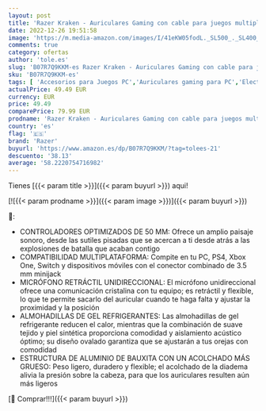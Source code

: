 ```yaml
---
layout: post
title: 'Razer Kraken - Auriculares Gaming con cable para juegos multiplataforma para PC  PS4  Xbox One & Switch  Diafragma 50 mm  Cable de 3.5mm con controles de línea -Mercury / Blanco'
date: 2022-12-26 19:51:58
image: 'https://m.media-amazon.com/images/I/41eKW05fodL._SL500_._SL400_.jpg'
comments: true
category: ofertas
author: 'tole.es'
slug: 'B07R7Q9KKM-es Razer Kraken - Auriculares Gaming con cable para juegos...'
sku: 'B07R7Q9KKM-es'
tags: [ 'Accesorios para Juegos PC','Auriculares gaming para PC','Electrónica','Juegos y Accesorios para PC','Videojuegos','ps4','razer','xbox','🇪🇸', ]
actualPrice: 49.49 EUR
currency: EUR
price: 49.49
comparePrice: 79.99 EUR
prodname: 'Razer Kraken - Auriculares Gaming con cable para juegos multiplataforma para PC  PS4  Xbox One & Switch  Diafragma 50 mm  Cable de 3.5mm con controles de línea -Mercury / Blanco'
country: 'es'
flag: '🇪🇸'
brand: 'Razer'
buyurl: 'https://www.amazon.es/dp/B07R7Q9KKM/?tag=tolees-21'
descuento: '38.13'
average: '58.2220754716982'
---
```


Tienes [{{< param title >}}]({{< param buyurl >}}) aqui!

[![{{< param prodname >}}]({{< param image >}})]({{< param buyurl >}})

🔎:

- CONTROLADORES OPTIMIZADOS DE 50 MM: Ofrece un amplio paisaje sonoro, desde las sutiles pisadas que se acercan a ti desde atrás a las explosiones de batalla que acaban contigo
- COMPATIBILIDAD MULTIPLATAFORMA: Compite en tu PC, PS4, Xbox One, Switch y dispositivos móviles con el conector combinado de 3.5 mm minijack
- MICRÓFONO RETRÁCTIL UNIDIRECCIONAL: El micrófono unidireccional ofrece una comunicación cristalina con tu equipo; es retráctil y flexible, lo que te permite sacarlo del auricular cuando te haga falta y ajustar la proximidad y la posición
- ALMOHADILLAS DE GEL REFRIGERANTES: Las almohadillas de gel refrigerante reducen el calor, mientras que la combinación de suave tejido y piel sintética proporciona comodidad y aislamiento acústico óptimo; su diseño ovalado garantiza que se ajustarán a tus orejas con comodidad
- ESTRUCTURA DE ALUMINIO DE BAUXITA CON UN ACOLCHADO MÁS GRUESO: Peso ligero, duradero y flexible; el acolchado de la diadema alivia la presión sobre la cabeza, para que los auriculares resulten aún más ligeros

[🛒 Comprar!!!]({{< param buyurl >}})
